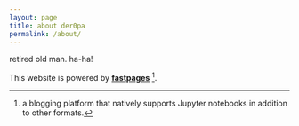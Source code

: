 ```yaml
---
layout: page
title: about der0pa
permalink: /about/
---
```


retired old man. ha-ha! 


This website is powered by **[fastpages](https://github.com/fastai/fastpages)** [^1].



[^1]:a blogging platform that natively supports Jupyter notebooks in addition to other formats.
